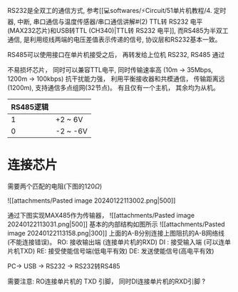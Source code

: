 RS232是全双工的通信方式, 参考[[💻softwares/⚡Circuit/51单片机教程/4. 定时器, 中断, 串口通信与温度传感器/串口通信讲解#(2) TTL转 RS232 电平 (MAX232芯片)和USB转TTL (CH340)|TTL转 RS232 电平]], 而RS485为半双工通信, 是利用缆线两端的电压差值表示传递的信号, 协议层和RS232基本一致。 

RS485可以使用接口在单片机接受之后， 再转发给上位机
RS232, RS485 通过


不易损坏芯片， 同时可以兼容TTL电平, 同时传输速率高 (10m -> 35Mbps, 1200m -> 100kbps)
抗干扰能力强， 利用平衡接收器和共模通信， 
传输距离远(1200m), 支持通信多点组网(32节点)。
有且仅有一个主机， 其余均为从机。 

| RS485逻辑 |  |
| ---- | ---- |
| 1 | +2 ~ 6V |
| 0 | -2 ~ -6V |

# 连接芯片
需要两个匹配的电阻(下图的120$\Omega$) 

![[attachments/Pasted image 20240122113002.png|500]]

通过下图实现MAX485作为传输器， 
![[attachments/Pasted image 20240122113031.png|500]]
基本的内部结构如图所示
![[attachments/Pasted image 20240122113158.png|300]]
上面的A-B分别连接上图阻抗的A-B网络线(不能连接错误)。
RO: 接收输出端 (连接单片机的RXD)
DI : 接受输入端 (可以连单片机TXD)
RE: 接受使能信号端(低电平有效)
DE: 发送使能信号(高电平有效)

PC-> USB -> RS232 -> RS232转RS485

需要注意: RO连接单片机的 TXD 引脚， 同时DI连接单片机的RXD引脚 ? 
